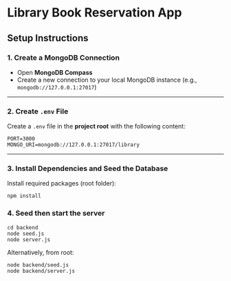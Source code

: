 # Library Book Reservation App

## Setup Instructions

### 1. Create a MongoDB Connection
- Open **MongoDB Compass**
- Create a new connection to your local MongoDB instance (e.g., `mongodb://127.0.0.1:27017`)

---

### 2. Create `.env` File
Create a `.env` file in the **project root** with the following content:
```
PORT=3000
MONGO_URI=mongodb://127.0.0.1:27017/library
```
---

### 3. Install Dependencies and Seed the Database
Install required packages (root folder):

```
npm install
```

### 4. Seed then start the server

```
cd backend
node seed.js
node server.js
```

Alternatively, from root:

```
node backend/seed.js
node backend/server.js
```
